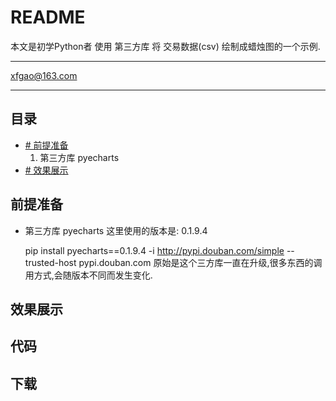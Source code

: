README
===========================
本文是初学Python者 使用 第三方库 将 交易数据(csv) 绘制成蜡烛图的一个示例.

****
xfgao@163.com	
****
## 目录
* [# 前提准备](#前提准备)
     1. 第三方库 pyecharts
* [# 效果展示](#效果展示)




## 前提准备

* 第三方库 pyecharts 
     这里使用的版本是: 0.1.9.4
     
    pip install pyecharts==0.1.9.4 -i http://pypi.douban.com/simple --trusted-host pypi.douban.com
    原始是这个三方库一直在升级,很多东西的调用方式,会随版本不同而发生变化.
    
 
## 效果展示
























## 代码

## 下载

